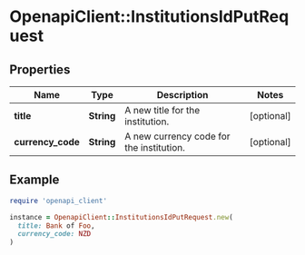 # OpenapiClient::InstitutionsIdPutRequest

## Properties

| Name | Type | Description | Notes |
| ---- | ---- | ----------- | ----- |
| **title** | **String** | A new title for the institution. | [optional] |
| **currency_code** | **String** | A new currency code for the institution. | [optional] |

## Example

```ruby
require 'openapi_client'

instance = OpenapiClient::InstitutionsIdPutRequest.new(
  title: Bank of Foo,
  currency_code: NZD
)
```

